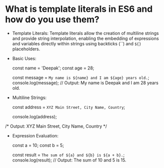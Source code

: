 # What is template literals in ES6 and how do you use them?

- Template Literals: Template literals allow the creation of multiline strings and 
  provide string interpolation, enabling the embedding of expressions and variables 
  directly within strings using backticks (``) and `${}` placeholders.

- Basic Uses:

  const name = 'Deepak';
  const age = 28;

  const message = `My name is ${name} and I am ${age} years old.`;
  console.log(message);
// Output: My name is Deepak and I am 28 years old.

- Multiline Strings:
  
  const address = 
        `XYZ Main Street,
         City Name,
         Country`;

  console.log(address);
  
/* Output:
XYZ Main Street,
City Name,
Country
*/

- Expression Evaluation:

  const a = 10;
  const b = 5;

  const result = `The sum of ${a} and ${b} is ${a + b}.`;
  console.log(result);
// Output: The sum of 10 and 5 is 15.



